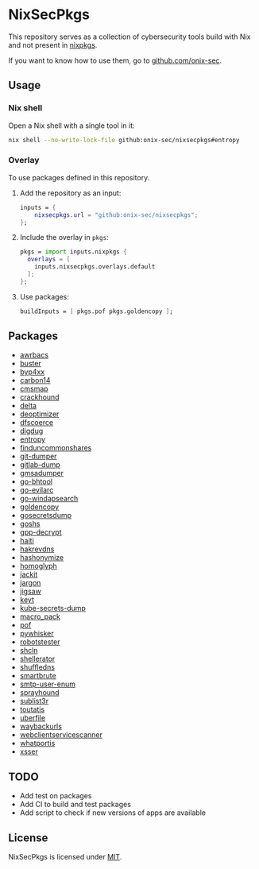 # NixSecPkgs

This repository serves as a collection of cybersecurity tools build with Nix and not present in [nixpkgs](https://github.com/NixOS/nixpkgs).

If you want to know how to use them, go to [github.com/onix-sec](https://github.com/onix-sec/).

## Usage

### Nix shell

Open a Nix shell with a single tool in it:

```bash
nix shell --no-write-lock-file github:onix-sec/nixsecpkgs#entropy
```

### Overlay

To use packages defined in this repository.

1. Add the repository as an input:

   ```nix
   inputs = {
       nixsecpkgs.url = "github:onix-sec/nixsecpkgs";
   };
   ```

2. Include the overlay in `pkgs`:

   ```nix
   pkgs = import inputs.nixpkgs {
     overlays = [
       inputs.nixsecpkgs.overlays.default
     ];
   };
   ```

3. Use packages:

   ```nix
   buildInputs = [ pkgs.pof pkgs.goldencopy ];
   ```

## Packages

- [awrbacs](https://github.com/lobuhi/awrbacs)
- [buster](https://github.com/sham00n/buster)
- [byp4xx](https://github.com/lobuhi/byp4xx)
- [carbon14](https://github.com/Lazza/Carbon14)
- [cmsmap](https://github.com/dionach/CMSmap)
- [crackhound](https://github.com/trustedsec/CrackHound)
- [delta](https://github.com/RedSiege/Delta-Encoder)
- [deoptimizer](https://github.com/EgeBalci/deoptimizer)
- [dfscoerce](https://github.com/Wh04m1001/DFSCoerce)
- [digdug](https://github.com/RedSiege/DigDug)
- [entropy](https://github.com/onix-sec/nixsecpkgs/blob/main/pkgs/entropy/src/entropy.py)
- [finduncommonshares](https://github.com/p0dalirius/pyFindUncommonShares)
- [git-dumper](https://github.com/arthaud/git-dumper)
- [gitlab-dump](https://github.com/deoktr/gitlab_dump)
- [gmsadumper](https://github.com/micahvandeusen/gMSADumper)
- [go-bhtool](https://github.com/patrickhener/go-bhtool)
- [go-evilarc](https://github.com/patrickhener/go-evilarc)
- [go-windapsearch](https://github.com/ropnop/go-windapsearch)
- [goldencopy](https://github.com/Dramelac/GoldenCopy)
- [gosecretsdump](https://github.com/C-Sto/gosecretsdump)
- [goshs](https://github.com/patrickhener/goshs)
- [gpp-decrypt](https://github.com/t0thkr1s/gpp-decrypt)
- [haiti](https://github.com/noraj/haiti)
- [hakrevdns](https://github.com/hakluke/hakrevdns)
- [hashonymize](https://github.com/ShutdownRepo/hashonymize)
- [homoglyph](https://github.com/onix-sec/nixsecpkgs/blob/main/pkgs/homoglyph/src/homoglyph.py)
- [jackit](https://github.com/insecurityofthings/jackit)
- [jargon](https://github.com/RedSiege/jargon)
- [jigsaw](https://github.com/RedSiege/Jigsaw)
- [keyt](https://github.com/deoktr/keyt)
- [kube-secrets-dump](https://github.com/deoktr/kube_secrets_dump)
- [macro_pack](https://github.com/sevagas/macro_pack)
- [pof](https://github.com/deoktr/pof)
- [pywhisker](https://github.com/ShutdownRepo/pywhisker)
- [robotstester](https://github.com/p0dalirius/robotstester)
- [shcln](https://github.com/deoktr/shcln)
- [shellerator](https://github.com/ShutdownRepo/shellerator)
- [shuffledns](https://github.com/projectdiscovery/shuffledns)
- [smartbrute](https://github.com/ShutdownRepo/smartbrute)
- [smtp-user-enum](https://github.com/cytopia/smtp-user-enum)
- [sprayhound](https://github.com/Hackndo/sprayhound)
- [sublist3r](https://github.com/aboul3la/Sublist3r)
- [toutatis](https://github.com/megadose/toutatis)
- [uberfile](https://github.com/ShutdownRepo/uberfile)
- [waybackurls](https://github.com/tomnomnom/waybackurls)
- [webclientservicescanner](https://github.com/Hackndo/WebclientServiceScanner)
- [whatportis](https://github.com/ncrocfer/whatportis)
- [xsser](https://github.com/epsylon/xsser)

## TODO

- Add test on packages
- Add CI to build and test packages
- Add script to check if new versions of apps are available

## License

NixSecPkgs is licensed under [MIT](./LICENSE).
